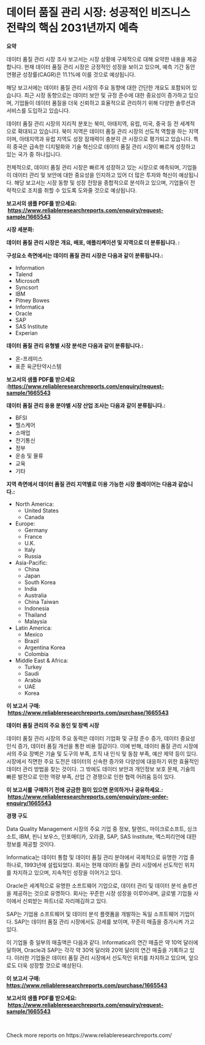 <p><h1>데이터 품질 관리 시장: 성공적인 비즈니스 전략의 핵심 2031년까지 예측</h1></p><p><strong>요약</strong></p>
<p><p>데이터 품질 관리 시장 조사 보고서는 시장 상황에 구체적으로 대해 요약한 내용을 제공합니다. 현재 데이터 품질 관리 시장은 긍정적인 성장을 보이고 있으며, 예측 기간 동안 연평균 성장률(CAGR)은 11.1%에 이를 것으로 예상됩니다. </p><p>해당 보고서에는 데이터 품질 관리 시장의 주요 동향에 대한 간단한 개요도 포함되어 있습니다. 최근 시장 동향으로는 데이터 보안 및 규정 준수에 대한 중요성이 증가하고 있으며, 기업들이 데이터 품질을 더욱 신뢰하고 효율적으로 관리하기 위해 다양한 솔루션과 서비스를 도입하고 있습니다.</p><p>데이터 품질 관리 시장의 지리적 분포는 북미, 아태지역, 유럽, 미국, 중국 등 전 세계적으로 확대되고 있습니다. 북미 지역은 데이터 품질 관리 시장의 선도적 역할을 하는 지역이며, 아태지역과 유럽 지역도 성장 잠재력이 충분히 큰 시장으로 평가되고 있습니다. 특히 중국은 급속한 디지털화와 기술 혁신으로 데이터 품질 관리 시장이 빠르게 성장하고 있는 국가 중 하나입니다.</p><p>전체적으로, 데이터 품질 관리 시장은 빠르게 성장하고 있는 시장으로 예측되며, 기업들이 데이터 관리 및 보안에 대한 중요성을 인지하고 있어 더 많은 투자와 혁신이 예상됩니다. 해당 보고서는 시장 동향 및 성장 전망을 종합적으로 분석하고 있으며, 기업들이 전략적으로 조치를 취할 수 있도록 도와줄 것으로 예상됩니다.</p></p>
<p><strong>보고서의 샘플 PDF를 받으세요: &nbsp;<a href="https://www.reliableresearchreports.com/enquiry/request-sample/1665543">https://www.reliableresearchreports.com/enquiry/request-sample/1665543</a></strong></p>
<p><strong>시장 세분화:</strong></p>
<p><strong> 데이터 품질 관리 시장은 개요, 배포, 애플리케이션 및 지역으로 더 분류됩니다. :</strong></p>
<p><strong>구성요소 측면에서는 데이터 품질 관리 시장은 다음과 같이 분류됩니다.:</strong></p>
<p><ul><li>Information</li><li>Talend</li><li>Microsoft</li><li>Syncsort</li><li>IBM</li><li>Pitney Bowes</li><li>Informatica</li><li>Oracle</li><li>SAP</li><li>SAS Institute</li><li>Experian</li></ul></p>
<p><strong> 데이터 품질 관리 유형별 시장 분석은 다음과 같이 분류됩니다.:</strong></p>
<p><ul><li>온-프레미스</li><li>표준 육군탄약시스템</li></ul></p>
<p><strong>보고서의 샘플 PDF를 받으세요 :<a href="https://www.reliableresearchreports.com/enquiry/request-sample/1665543">https://www.reliableresearchreports.com/enquiry/request-sample/1665543</a></strong></p>
<p><strong> 데이터 품질 관리 응용 분야별 시장 산업 조사는 다음과 같이 분류됩니다.:</strong></p>
<p><ul><li>BFSI</li><li>헬스케어</li><li>소매업</li><li>전기통신</li><li>정부</li><li>운송 및 물류</li><li>교육</li><li>기타</li></ul></p>
<p><strong>지역 측면에서 데이터 품질 관리 지역별로 이용 가능한 시장 플레이어는 다음과 같습니다.:</strong></p>
<p><ul>
    <li>
        North America:
        <ul>
            <li>United States</li>
            <li>Canada</li>
        </ul>
    </li>
    <li>
        Europe:
        <ul>
            <li>Germany</li>
            <li>France</li>
            <li>U.K.</li>
            <li>Italy</li>
            <li>Russia</li>
        </ul>
    </li>
    <li>
        Asia-Pacific:
        <ul>
            <li>China</li>
            <li>Japan</li>
            <li>South Korea</li>
            <li>India</li>
            <li>Australia</li>
            <li>China Taiwan</li>
            <li>Indonesia</li>
            <li>Thailand</li>
            <li>Malaysia</li>
        </ul>
    </li>
    <li>
        Latin America:
        <ul>
            <li>Mexico</li>
            <li>Brazil</li>
            <li>Argentina Korea</li>
            <li>Colombia</li>
        </ul>
    </li>
    <li>
        Middle East & Africa:
        <ul>
            <li>Turkey</li>
            <li>Saudi</li>
            <li>Arabia</li>
            <li>UAE</li>
            <li>Korea</li>
        </ul>
    </li>
    </ul></p>
<p><strong>이 보고서 구매: &nbsp;<a href="https://www.reliableresearchreports.com/purchase/1665543">https://www.reliableresearchreports.com/purchase/1665543</a></strong></p>
<p><strong>데이터 품질 관리의 주요 동인 및 장벽 시장</strong></p>
<p><p>데이터 품질 관리 시장의 주요 동력은 데이터 기업화 및 규정 준수 증가, 데이터 중요성 인식 증가, 데이터 품질 개선을 통한 비용 절감이다. 이에 반해, 데이터 품질 관리 시장에서의 주요 장벽은 기술 및 도구의 부족, 조직 내 인식 및 동참 부족, 예산 제약 등이 있다. 시장에서 직면한 주요 도전은 데이터의 신속한 증가와 다양성에 대응하기 위한 효율적인 데이터 관리 방법을 찾는 것이다. 그 밖에도 데이터 보안과 개인정보 보호 문제, 기술의 빠른 발전으로 인한 역량 부족, 산업 간 경쟁으로 인한 협력 어려움 등이 있다.</p></p>
<p><strong>이 보고서를 구매하기 전에 궁금한 점이 있으면 문의하거나 공유하세요.: &nbsp;<a href="https://www.reliableresearchreports.com/enquiry/pre-order-enquiry/1665543">https://www.reliableresearchreports.com/enquiry/pre-order-enquiry/1665543</a></strong></p>
<p><strong>경쟁 구도</strong></p>
<p><p>Data Quality Management 시장의 주요 기업 중 정보, 탈렌드, 마이크로소프트, 싱크소트, IBM, 핀니 보우스, 인포매티카, 오라클, SAP, SAS Institute, 엑스피리언에 대한 정보를 제공할 것이다. </p><p>Informatica는 데이터 통합 및 데이터 품질 관리 분야에서 국제적으로 유명한 기업 중 하나로, 1993년에 설립되었다. 회사는 현재 데이터 품질 관리 시장에서 선도적인 위치를 차지하고 있으며, 지속적인 성장을 이어가고 있다. </p><p>Oracle은 세계적으로 유명한 소프트웨어 기업으로, 데이터 관리 및 데이터 분석 솔루션을 제공하는 것으로 유명하다. 회사는 꾸준한 시장 성장을 이루어내며, 글로벌 기업들 사이에서 신뢰받는 파트너로 자리매김하고 있다. </p><p>SAP는 기업용 소프트웨어 및 데이터 분석 플랫폼을 개발하는 독일 소프트웨어 기업이다. SAP는 데이터 품질 관리 시장에서도 강세를 보이며, 꾸준히 매출을 증가시켜 가고 있다. </p><p>이 기업들 중 일부의 매출액은 다음과 같다. Informatica의 연간 매출은 약 10억 달러에 달하며, Oracle과 SAP는 각각 약 30억 달러와 20억 달러의 연간 매출을 기록하고 있다. 이러한 기업들은 데이터 품질 관리 시장에서 선도적인 위치를 차지하고 있으며, 앞으로도 더욱 성장할 것으로 예상된다.</p></p>
<p><strong>이 보고서 구매: &nbsp; <a href="https://www.reliableresearchreports.com/purchase/1665543">https://www.reliableresearchreports.com/purchase/1665543</a></strong></p>
<p><strong>보고서의 샘플 PDF를 받으세요: &nbsp;<a href="https://www.reliableresearchreports.com/enquiry/request-sample/1665543">https://www.reliableresearchreports.com/enquiry/request-sample/1665543</a></strong><strong></strong></p>
<p>&nbsp;</p>
<p>Check more reports on https://www.reliableresearchreports.com/</p>